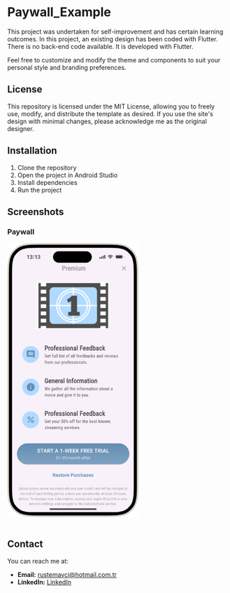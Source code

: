 # Paywall_Example

This project was undertaken for self-improvement and has certain learning outcomes. In this project, an existing design has been coded with Flutter. There is no back-end code available. It is developed with Flutter.

Feel free to customize and modify the theme and components to suit your personal style and branding preferences.

## License

This repository is licensed under the MIT License, allowing you to freely use, modify, and distribute the template as desired. If you use the site's design with minimal changes, please acknowledge me as the original designer.

## Installation
1. Clone the repository
2. Open the project in Android Studio
3. Install dependencies
4. Run the project

## Screenshots

### Paywall
<img src="/screenshots/Paywall_Frame.png" alt="Screenshot from App" width="300" />
<br><br>

## Contact

You can reach me at:

- **Email:** [rustemavci@hotmail.com.tr](mailto:rustemavci@hotmail.com.tr)
- **LinkedIn:** [LinkedIn](https://www.linkedin.com/in/rüstem-avcı)
